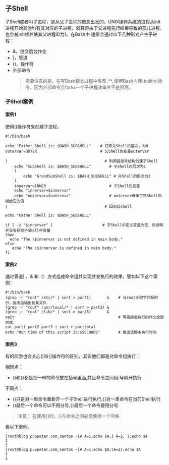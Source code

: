 ## 子Shell

子Shell或者叫子进程，是从父子进程的概念出发的，UNIX操作系统的进程从init进程开始其他均有其对应的子进程，就算是由于父进程先行结束导致的孤儿进程，也会被init领养使其父进程ID为1。在Bash中 通常会通过以下几种形式产生子进程：

* &，提交后台作业
* \|，管道
* \(\)，操作符
* 外部命令
  > 需要注意的是，在写Bash脚本过程中推荐_\*\*_使用Bash内建\(builtin\)命令，因为外部命令会forks一个子进程效率并不是很高。

### 子Shell案例

#### 案例1

使用\(\)操作符来创建子进程。

```
#!/bin/bash

echo "Father Shell is: $BASH_SUBSHELL"    # 打印父Shell的层次，为0
outervar=OUTER                            # 父Shell的变量outervar

(                                           # 利用圆括号结构创建子Shell
    echo "SubShell is: $BASH_SUBSHELL"        # 子Shell的层次为1
    (
        echo "GrandSubShell is: $BASH_SUBSHELL" # 孙Shell的层次为2
    ) 
    innervar=INNER                            # 子Shell的变量
    echo "innervar=$innervar"
    echo "outervar=$outervar"                 # outervar继承了符Shell所赋给它的值
)                                           # 回到父shell

echo "Father Shell is: $BASH_SUBSHELL"   

if [ -z "$innervar" ]                      # 子Shell中定义变量为空，则说明并没有获取子Shell中变量
then
  echo "The \$innervar is not defined in main body."
else
   echo "The \$innervar is defined in main body."
fi
```

#### 案例2

通过管道\| ，& 和（）方式组成命令组并实现并发执行的效果，譬如以下这个案例：

```
#!/bin/bash
(grep -r "root" /etc/* | sort > part1)       &    # 与root关键字匹配的行，排序后输出到某文件
(grep -r "root" /usr/local/* | sort > part2) &
(grep -r "root" /lib/* | sort > part3)       &
wait                                              # 等待后台执行的作业全部完成
cat part1 part2 part3 | sort > parttotal
echo "Run time of this script is:$SECONDS"        # 输出该脚本执行时间
```

#### 案例3

有的同学也会关心\(\)和{}操作符的区别，其实他们都是对命令组执行：

相同点：

* \(\)和{}都是把一串的命令放在括号里面,并且命令之间用;号隔开执行

不同点：

* \(\)只是对一串命令重新开一个子Shell进行执行,{}对一串命令在当前Shell执行
* \(\)最后一个命令可以不用分号,{}最后一个命令要用分号

> 注意： 在使用{}时，{}与命令之间必须使用一个空格

看以下案例。

```
[root@blog.puppeter.com_centos ~]# A=1;echo $A;{ A=2; };echo $A
1
2
[root@blog.puppeter.com_centos ~]# A=1;echo $A;(A=2);echo $A
1
1
```



